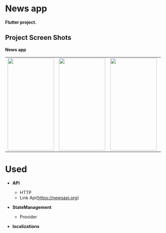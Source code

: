# News app

 **Flutter project.**

## Project Screen Shots


**News app**
<table>
  <tr>
    <td><img src="https://github.com/MohamedAliMostafa/News/assets/132190049/a1c4126b-1abf-44a9-963e-a947e64a500c" width=150 height=300></td>
    <td><img src="https://github.com/MohamedAliMostafa/News/assets/132190049/825467af-03c8-4b07-acc4-af44dd5a9aae" width=150 height=300></td>
    <td><img src="https://github.com/MohamedAliMostafa/News/assets/132190049/920d482f-e5e1-4ed0-945c-fb142597c115" width=150 height=300></td>
     <td><img src="https://github.com/MohamedAliMostafa/News/assets/132190049/625d1fde-d02d-4012-8b6c-10cee9b8674a" width=150 height=300></td>
     <td><img src="https://github.com/MohamedAliMostafa/News/assets/132190049/91a50b98-9112-494d-a79a-568e51209368" width=150 height=300></td>
     <td><img src="https://github.com/MohamedAliMostafa/News/assets/132190049/49779972-bd3d-4fec-b600-eca1e61e1271" width=150 height=300></td>

  </tr>
 </table>
 
 
 # Used 
 
 - **APi**
    * HTTP
    * Link Api(https://newsapi.org)
   
 - **StateManagement**
    * Provider
   
 - **localizations**
 







